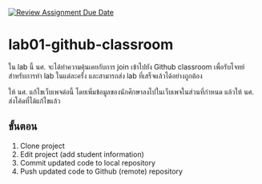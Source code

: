 [![Review Assignment Due Date](https://classroom.github.com/assets/deadline-readme-button-22041afd0340ce965d47ae6ef1cefeee28c7c493a6346c4f15d667ab976d596c.svg)](https://classroom.github.com/a/cBEybpT_)
# lab01-github-classroom

ใน lab นี้ นศ. จะได้ทำความคุ้นเคยกับการ join เข้าไปยัง Github classroom เพื่อรับโจทย์สำหรับการทำ lab ในแต่ละครั้ง และสามารถส่ง lab ที่เสร็จแล้วได้อย่างถูกต้อง

ให้ นศ. แก้ไขเว็บเพจต่อนี้ โดยเพิ่มข้อมูลของนักศึกษาลงไปในเว็บเพจในส่วนที่กำหนด แล้วให้ นศ. ส่งโค้ดที่ได้แก้ไขแล้ว

## ขั้นตอน
1. Clone project
2. Edit project (add student information)
3. Commit updated code to local repository
4. Push updated code to Github (remote) repository